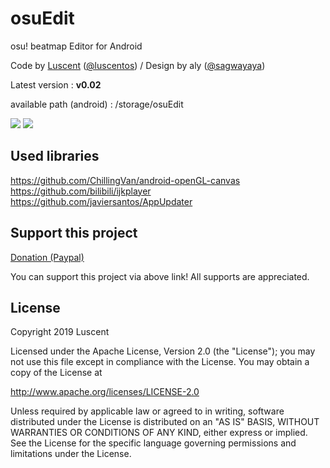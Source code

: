 # osuEdit
osu! beatmap Editor for Android

Code by [Luscent](https://osu.ppy.sh/users/2688581) ([@luscentos](https://twitter.com/luscentos)) / Design by aly ([@sagwayaya](https://twitter.com/sagwayaya))

Latest version : **v0.02**

available path (android) : /storage/osuEdit

![](https://i.imgur.com/tBG6LR8.jpg)
![](https://i.imgur.com/mXExEsA.jpg)

## Used libraries
https://github.com/ChillingVan/android-openGL-canvas  
https://github.com/bilibili/ijkplayer  
https://github.com/javiersantos/AppUpdater  


## Support this project
[Donation (Paypal)](https://paypal.me/inix1257)

You can support this project via above link! All supports are appreciated.

## License

Copyright 2019 Luscent

Licensed under the Apache License, Version 2.0 (the "License");
you may not use this file except in compliance with the License.
You may obtain a copy of the License at

   http://www.apache.org/licenses/LICENSE-2.0

Unless required by applicable law or agreed to in writing, software
distributed under the License is distributed on
 an "AS IS" BASIS,
WITHOUT WARRANTIES OR CONDITIONS OF ANY KIND, either express or implied.
See the License for the specific language governing permissions and
limitations under the License.
